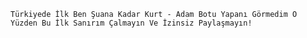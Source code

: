 

    Türkiyede İlk Ben Şuana Kadar Kurt - Adam Botu Yapanı Görmedim O Yüzden Bu İlk Sanırım Çalmayın Ve İzinsiz Paylaşmayın!